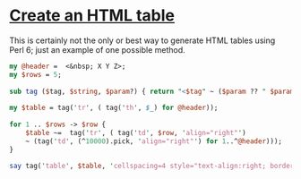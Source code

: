 [1]: https://rosettacode.org/wiki/Create_an_HTML_table

# [Create an HTML table][1]

This is certainly not the only or best way to generate HTML tables using Perl 6; just an example of one possible method.

```perl
my @header =  <&nbsp; X Y Z>;
my $rows = 5;
 
sub tag ($tag, $string, $param?) { return "<$tag" ~ ($param ?? " $param" !! '') ~ ">$string" ~ "</$tag>" };
 
my $table = tag('tr', ( tag('th', $_) for @header));
 
for 1 .. $rows -> $row { 
    $table ~=  tag('tr', ( tag('td', $row, 'align="right"')
    ~ (tag('td', (^10000).pick, 'align="right"') for 1..^@header)));  
}
 
say tag('table', $table, 'cellspacing=4 style="text-align:right; border: 1px solid;"');
```